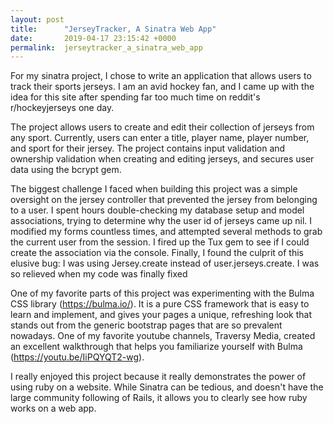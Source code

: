 ```yaml
---
layout: post
title:      "JerseyTracker, A Sinatra Web App"
date:       2019-04-17 23:15:42 +0000
permalink:  jerseytracker_a_sinatra_web_app
---
```



For my sinatra project, I chose to write an application that allows users to track their sports jerseys. I am an avid hockey fan, and I came up with the idea for this site after spending far too much time on reddit's r/hockeyjerseys one day.

The project allows users to create and edit their collection of jerseys from any sport. Currently, users can enter a title, player name, player number, and sport for their jersey. The project contains input validation and ownership validation when creating and editing jerseys, and secures user data using the bcrypt gem.

The biggest challenge I faced when building this project was a simple oversight on the jersey controller that prevented the jersey from belonging to a user. I spent hours double-checking my database setup and model associations, trying to determine why the user id of jerseys came up nil. I modified my forms countless times, and attempted several methods to grab the current user from the session. I fired up the Tux gem to see if I could create the association via the console. Finally, I found the culprit of this elusive bug: I was using Jersey.create instead of user.jerseys.create. I was so relieved when my code was finally fixed

One of my favorite parts of this project was experimenting with the Bulma CSS library (https://bulma.io/). It is a pure CSS framework that is easy to learn and implement, and gives your pages a unique, refreshing look that stands out from the generic bootstrap pages that are so prevalent nowadays. One of my favorite youtube channels, Traversy Media, created an excellent walkthrough that helps you familiarize yourself with Bulma (https://youtu.be/IiPQYQT2-wg).

I really enjoyed this project because it really demonstrates the power of using ruby on a website. While Sinatra can be tedious, and doesn't have the large community following of Rails, it allows you to clearly see how ruby works on a web app. 
